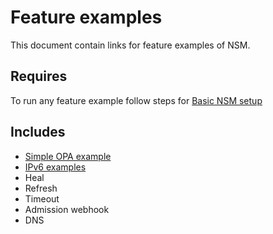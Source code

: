 # Feature examples

This document contain links for feature examples of NSM. 

## Requires

To run any feature example follow steps for [Basic NSM setup](../basic)

## Includes

- [Simple OPA example](./opa)
- [IPv6 examples](./ipv6)
- Heal
- Refresh
- Timeout
- Admission webhook
- DNS
